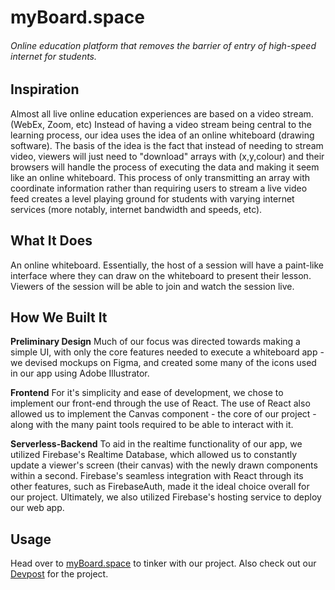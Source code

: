 # myBoard.space
###### Online education platform that removes the barrier of entry of high-speed internet for students.

## Inspiration
Almost all live online education experiences are based on a video stream. (WebEx, Zoom, etc) Instead of having a video stream being central to the learning process, our idea uses the idea of an online whiteboard (drawing software). The basis of the idea is the fact that instead of needing to stream video, viewers will just need to "download" arrays with (x,y,colour) and their browsers will handle the process of executing the data and making it seem like an online whiteboard. This process of only transmitting an array with coordinate information rather than requiring users to stream a live video feed creates a level playing ground for students with varying internet services (more notably, internet bandwidth and speeds, etc).

## What It Does
An online whiteboard. Essentially, the host of a session will have a paint-like interface where they can draw on the whiteboard to present their lesson. Viewers of the session will be able to join and watch the session live. 

## How We Built It

**Preliminary Design**
Much of our focus was directed towards making a simple UI, with only the core features needed to execute a whiteboard app - we devised mockups on Figma, and created some many of the icons used in our app using Adobe Illustrator. 

**Frontend**
For it's simplicity and ease of development, we chose to implement our front-end through the use of React. The use of React also allowed us to implement the Canvas component - the core of our project - along with the many paint tools required to be able to interact with it. 

**Serverless-Backend**
To aid in the realtime functionality of our app, we utilized Firebase's Realtime Database, which allowed us to constantly update a viewer's screen (their canvas) with the newly drawn components within a second. Firebase's seamless integration with React through its other features, such as FirebaseAuth, made it the ideal choice overall for our project. Ultimately, we also utilized Firebase's hosting service to deploy our web app.

## Usage
Head over to [myBoard.space](http://htn.myboard.space) to tinker with our project.
Also check out our [Devpost](https://devpost.com/software/myboard-space?ref_content=user-portfolio&ref_feature=in_progress) for the project.
